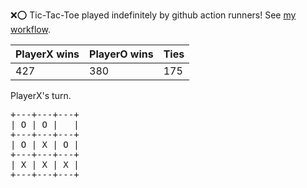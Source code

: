 :x::o: Tic-Tac-Toe played indefinitely by github action runners! See [my workflow](.github/workflows/play.yaml).

|PlayerX wins|PlayerO wins|Ties|
|-|-|-|
|427|380|175|

PlayerX's turn.

<pre>
+---+---+---+
| O | O |   |
+---+---+---+
| O | X | O |
+---+---+---+
| X | X | X |
+---+---+---+
</pre>